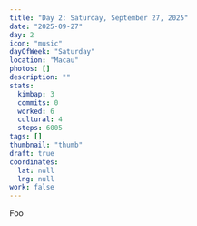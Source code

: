 ```yaml
---
title: "Day 2: Saturday, September 27, 2025"
date: "2025-09-27"
day: 2
icon: "music"
dayOfWeek: "Saturday"
location: "Macau"
photos: []
description: ""
stats:
  kimbap: 3
  commits: 0
  worked: 6
  cultural: 4
  steps: 6005
tags: []
thumbnail: "thumb"
draft: true
coordinates:
  lat: null
  lng: null
work: false
---
```

Foo